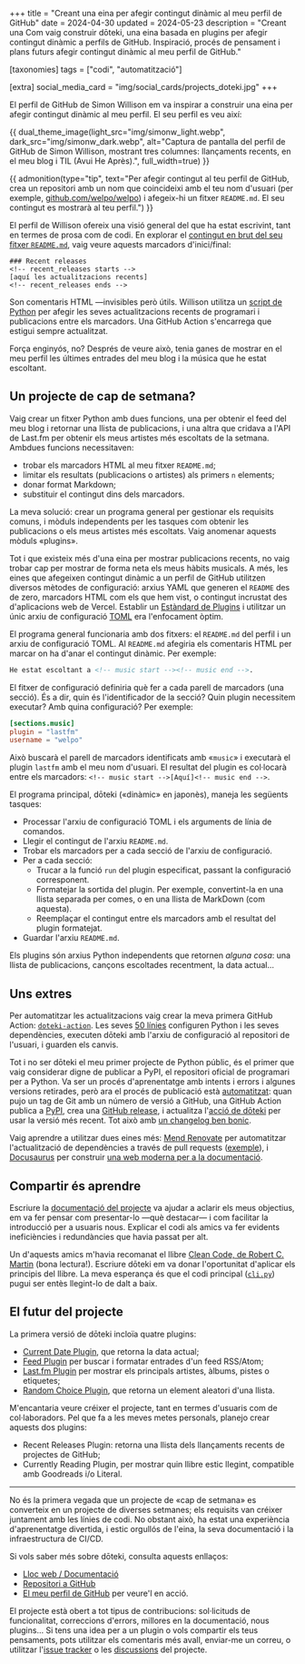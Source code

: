 +++
title = "Creant una eina per afegir contingut dinàmic al meu perfil de GitHub"
date = 2024-04-30
updated = 2024-05-23
description = "Creant una Com vaig construir dōteki, una eina basada en plugins per afegir contingut dinàmic a perfils de GitHub. Inspiració, procés de pensament i plans futurs afegir contingut dinàmic al meu perfil de GitHub."

[taxonomies]
tags = ["codi", "automatització"]

[extra]
social_media_card = "img/social_cards/projects_doteki.jpg"
+++

El perfil de GitHub de Simon Willison em va inspirar a construir una eina per afegir contingut dinàmic al meu perfil. El seu perfil es veu així:

{{ dual_theme_image(light_src="img/simonw_light.webp", dark_src="img/simonw_dark.webp", alt="Captura de pantalla del perfil de GitHub de Simon Willison, mostrant tres columnes: llançaments recents, en el meu blog i TIL (Avui He Après).", full_width=true) }}

{{ admonition(type="tip", text="Per afegir contingut al teu perfil de GitHub, crea un repositori amb un nom que coincideixi amb el teu nom d'usuari (per exemple, [github.com/welpo/welpo](https://github.com/welpo/welpo)) i afegeix-hi un fitxer `README.md`. El seu contingut es mostrarà al teu perfil.") }}

El perfil de Willison ofereix una visió general del que ha estat escrivint, tant en termes de prosa com de codi. En explorar el [contingut en brut del seu fitxer `README.md`](https://raw.githubusercontent.com/simonw/simonw/main/README.md), vaig veure aquests marcadors d'inici/final:

```txt,hl_lines=2 4
### Recent releases
<!-- recent_releases starts -->
[aquí les actualitzacions recents]
<!-- recent_releases ends -->
```

Son comentaris HTML —invisibles però útils. Willison utilitza un [script de Python](https://github.com/simonw/simonw/blob/main/build_readme.py) per afegir les seves actualitzacions recents de programari i publicacions entre els marcadors. Una GitHub Action s'encarrega que estigui sempre actualitzat.

Força enginyós, no? Després de veure això, tenia ganes de mostrar en el meu perfil les últimes entrades del meu blog i la música que he estat escoltant.

## Un projecte de cap de setmana?

Vaig crear un fitxer Python amb dues funcions, una per obtenir el feed del meu blog i retornar una llista de publicacions, i una altra que cridava a l'API de Last.fm per obtenir els meus artistes més escoltats de la setmana. Ambdues funcions necessitaven:

- trobar els marcadors HTML al meu fitxer `README.md`;
- limitar els resultats (publicacions o artistes) als primers `n` elements;
- donar format Markdown;
- substituir el contingut dins dels marcadors.

La meva solució: crear un programa general per gestionar els requisits comuns, i mòduls independents per les tasques com obtenir les publicacions o els meus artistes més escoltats. Vaig anomenar aquests mòduls «plugins».

Tot i que existeix més d'una eina per mostrar publicacions recents, no vaig trobar cap per mostrar de forma neta els meus hàbits musicals. A més, les eines que afegeixen contingut dinàmic a un perfil de GitHub utilitzen diversos mètodes de configuració: arxius YAML que generen el `README` des de zero, marcadors HTML com els que hem vist, o contingut incrustat des d'aplicacions web de Vercel. Establir un [Estàndard de Plugins](https://doteki.org/docs/developer-guide/plugin-standard) i utilitzar un únic arxiu de configuració [TOML](https://doteki.org/docs/configuration/) era l'enfocament òptim.

El programa general funcionaria amb dos fitxers: el `README.md` del perfil i un arxiu de configuració TOML. Al `README.md` afegiria els comentaris HTML per marcar on ha d'anar el contingut dinàmic. Per exemple:

```markdown
He estat escoltant a <!-- music start --><!-- music end -->.
```

El fitxer de configuració definiria què fer a cada parell de marcadors (una secció). És a dir, quin és l'identificador de la secció? Quin plugin necessitem executar? Amb quina configuració? Per exemple:

```toml
[sections.music]
plugin = "lastfm"
username = "welpo"
```

Això buscarà el parell de marcadors identificats amb «`music`» i executarà el plugin `lastfm` amb el meu nom d'usuari. El resultat del plugin es col·locarà entre els marcadors: `<!-- music start -->[Aquí]<!-- music end -->`.

El programa principal, dōteki («dinàmic» en japonès), maneja les següents tasques:

- Processar l'arxiu de configuració TOML i els arguments de línia de comandos.
- Llegir el contingut de l'arxiu `README.md`.
- Trobar els marcadors per a cada secció de l'arxiu de configuració.
- Per a cada secció:
  - Trucar a la funció `run` del plugin especificat, passant la configuració corresponent.
  - Formatejar la sortida del plugin. Per exemple, convertint-la en una llista separada per comes, o en una llista de MarkDown (com aquesta).
  - Reemplaçar el contingut entre els marcadors amb el resultat del plugin formatejat.
- Guardar l'arxiu `README.md`.

Els plugins són arxius Python independents que retornen *alguna cosa*: una llista de publicacions, cançons escoltades recentment, la data actual...

## Uns extres

Per automatitzar les actualitzacions vaig crear la meva primera GitHub Action: [`doteki-action`](https://github.com/welpo/doteki-action). Les seves [50 línies](https://github.com/welpo/doteki-action/blob/main/action.yaml) configuren Python i les seves dependències, executen dōteki amb l'arxiu de configuració al repositori de l'usuari, i guarden els canvis.

Tot i no ser dōteki el meu primer projecte de Python públic, és el primer que vaig considerar digne de publicar a PyPI, el repositori oficial de programari per a Python. Va ser un procés d'aprenentatge amb intents i errors i algunes versions retirades, però ara el procés de publicació està [automatitzat](https://github.com/welpo/doteki/blob/main/.github/workflows/cd.yml): quan pujo un tag de Git amb un número de versió a GitHub, una GitHub Action publica a [PyPI](https://pypi.org/project/doteki/), crea una [GitHub release](https://github.com/welpo/doteki/releases), i actualitza l'[acció de dōteki](https://github.com/welpo/doteki-action) per usar la versió més recent. Tot això amb [un changelog ben bonic](https://github.com/welpo/doteki/blob/main/CHANGELOG.md).

Vaig aprendre a utilitzar dues eines més: [Mend Renovate](https://www.mend.io/renovate/) per automatitzar l'actualització de dependències a través de pull requests ([exemple](https://github.com/welpo/doteki/pull/26)), i [Docusaurus](https://docusaurus.io/) per construir [una web moderna per a la documentació](https://doteki.org/).

## Compartir és aprendre

Escriure la [documentació del projecte](https://doteki.org/docs) va ajudar a aclarir els meus objectius, em va fer pensar com presentar-lo —què destacar— i com facilitar la introducció per a usuaris nous. Explicar el codi als amics va fer evidents ineficiències i redundàncies que havia passat per alt.

Un d'aquests amics m'havia recomanat el llibre [Clean Code, de Robert C. Martin](https://www.oreilly.com/library/view/clean-code-a/9780136083238/) (bona lectura!). Escriure dōteki em va donar l'oportunitat d'aplicar els principis del llibre. La meva esperança és que el codi principal ([`cli.py`](https://github.com/welpo/doteki/blob/main/doteki/cli.py)) pugui ser entès llegint-lo de dalt a baix.

## El futur del projecte

La primera versió de dōteki incloïa quatre plugins:

- [Current Date Plugin](https://doteki.org/docs/plugins/current_date), que retorna la data actual;
- [Feed Plugin](https://doteki.org/docs/plugins/feed) per buscar i formatar entrades d'un feed RSS/Atom;
- [Last.fm Plugin](https://doteki.org/docs/plugins/lastfm) per mostrar els principals artistes, àlbums, pistes o etiquetes;
- [Random Choice Plugin](https://doteki.org/docs/plugins/random_choice), que retorna un element aleatori d'una llista.

M'encantaria veure créixer el projecte, tant en termes d'usuaris com de col·laboradors. Pel que fa a les meves metes personals, planejo crear aquests dos plugins:

- Recent Releases Plugin: retorna una llista dels llançaments recents de projectes de GitHub;
- Currently Reading Plugin, per mostrar quin llibre estic llegint, compatible amb Goodreads i/o Literal.

---

No és la primera vegada que un projecte de «cap de setmana» es converteix en un projecte de diverses setmanes; els requisits van créixer juntament amb les línies de codi. No obstant això, ha estat una experiència d'aprenentatge divertida, i estic orgullós de l'eina, la seva documentació i la infraestructura de CI/CD.

Si vols saber més sobre dōteki, consulta aquests enllaços:

- [Lloc web / Documentació](https://doteki.org/)
- [Repositori a GitHub](https://github.com/welpo/doteki)
- [El meu perfil de GitHub](https://github.com/welpo) per veure'l en acció.

El projecte està obert a tot tipus de contribucions: sol·licituds de funcionalitat, correccions d'errors, millores en la documentació, nous plugins… Si tens una idea per a un plugin o vols compartir els teus pensaments, pots utilitzar els comentaris més avall, enviar-me un correu, o utilitzar l'[issue tracker](https://github.com/welpo/doteki/issues) o les [discussions](https://github.com/welpo/doteki/discussions) del projecte.

